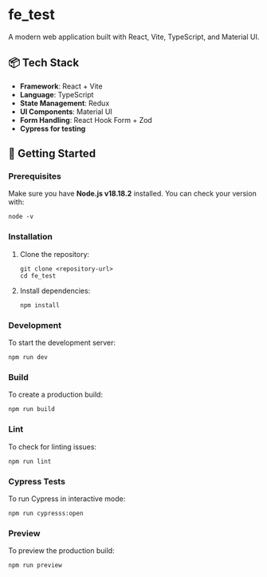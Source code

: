 # fe_test

A modern web application built with React, Vite, TypeScript, and Material UI.

## 📦 Tech Stack

- **Framework**: React + Vite
- **Language**: TypeScript
- **State Management**: Redux
- **UI Components**: Material UI
- **Form Handling**: React Hook Form + Zod
- **Cypress for testing**

## 🚀 Getting Started

### Prerequisites

Make sure you have **Node.js v18.18.2** installed. You can check your version with:

```
node -v
```

### Installation

1. Clone the repository:

   ```
   git clone <repository-url>
   cd fe_test
   ```

2. Install dependencies:

   ```
   npm install
   ```

### Development

To start the development server:

```
npm run dev
```

### Build

To create a production build:

```
npm run build
```

### Lint

To check for linting issues:

```
npm run lint
```

### Cypress Tests

To run Cypress in interactive mode:

```
npm run cypresss:open
```

### Preview

To preview the production build:

```
npm run preview
```
